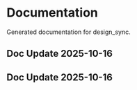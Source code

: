 # Documentation

Generated documentation for design_sync.

## Doc Update 2025-10-16

## Doc Update 2025-10-16
